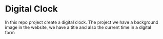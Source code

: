 # Digital Clock
In this repo project create a digital clock. The project we have a background image in the website, we have a title  and also the current time in a digital form
